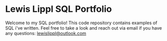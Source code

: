 # Lewis Lippl SQL Portfolio 

Welcome to my SQL portfolio! This code repository contains examples of SQL i've written. Feel free to take a look and reach out via email if you have any questions:
lewislippl@outlook.com
